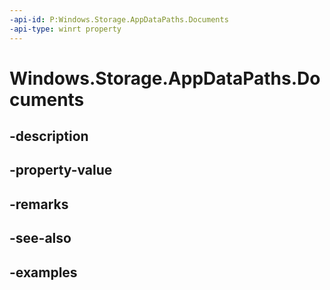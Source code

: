 ```yaml
---
-api-id: P:Windows.Storage.AppDataPaths.Documents
-api-type: winrt property
---
```


<!-- Property syntax.
public string Documents { get; }
-->

# Windows.Storage.AppDataPaths.Documents

## -description

## -property-value

## -remarks

## -see-also

## -examples

